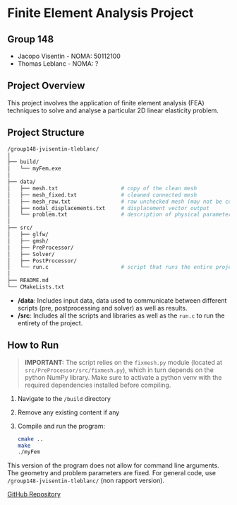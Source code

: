 # Finite Element Analysis Project

## Group 148

- Jacopo Visentin - NOMA: 50112100
- Thomas Leblanc - NOMA: ?

## Project Overview

This project involves the application of finite element analysis (FEA) techniques to solve and analyse a particular 2D linear elasticity problem.

## Project Structure

```bash
/group148-jvisentin-tleblanc/
│
├── build/
│   └── myFem.exe
│
├── data/
│   ├── mesh.txt                    # copy of the clean mesh
│   ├── mesh_fixed.txt              # cleaned connected mesh
│   ├── mesh_raw.txt                # raw unchecked mesh (may not be connected)
│   ├── nodal_displacements.txt     # displacement vector output
│   └── problem.txt                 # description of physical parameters
│
├── src/
│   ├── glfw/
│   ├── gmsh/
│   ├── PreProcessor/
│   ├── Solver/
│   ├── PostProcessor/
│   └── run.c                       # script that runs the entire project
│
├── README.md
└── CMakeLists.txt
```

- **/data**: Includes input data, data used to communicate between different scripts (pre, postprocessing and solver) as well as results.
- **/src**: Includes all the scripts and libraries as well as the `run.c` to run the entirety of the project.

## How to Run

>**IMPORTANT:** The script relies on the `fixmesh.py` module (located at `src/PreProcessor/src/fixmesh.py`), which in turn depends on the python NumPy library. Make sure to activate a python venv with the required dependencies installed before compiling.

1. Navigate to the `/build` directory
2. Remove any existing content if any
3. Compile and run the program:

    ```bash
    cmake ..
    make
    ./myFem
    ```

This version of the program does not allow for command line arguments. The geometry and problem parameters are fixed. For general code, use `/group148-jvisentin-tleblanc/` (non rapport version).

<!-- set correct repo link -->
[GitHub Repository](https://github.com/JacopoVisentin?tab=repositories)
